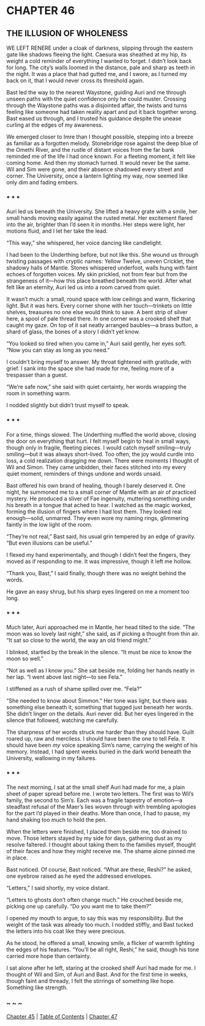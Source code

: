 # CHAPTER 46

## THE ILLUSION OF WHOLENESS  

WE LEFT RENERE under a cloak of darkness, slipping through the eastern gate like shadows fleeing the light. Caesura was sheathed at my hip, its weight a cold reminder of everything I wanted to forget. I didn’t look back for long. The city’s walls loomed in the distance, pale and sharp as teeth in the night. It was a place that had gutted me, and I swore, as I turned my back on it, that I would never cross its threshold again.  

Bast led the way to the nearest Waystone, guiding Auri and me through unseen paths with the quiet confidence only he could muster. Crossing through the Waystone paths was a disjointed affair, the twists and turns feeling like someone had taken reality apart and put it back together wrong. Bast eased us through, and I trusted his guidance despite the unease curling at the edges of my awareness.  

We emerged closer to Imre than I thought possible, stepping into a breeze as familiar as a forgotten melody. Stonebridge rose against the deep blue of the Omethi River, and the rustle of distant voices from the far bank reminded me of the life I had once known. For a fleeting moment, it felt like coming home. And then my stomach turned. It would never be the same. Wil and Sim were gone, and their absence shadowed every street and corner. The University, once a lantern lighting my way, now seemed like only dim and fading embers.  

### * * *  

Auri led us beneath the University. She lifted a heavy grate with a smile, her small hands moving easily against the rusted metal. Her excitement flared into the air, brighter than I’d seen it in months. Her steps were light, her motions fluid, and I let her take the lead.  

“This way,” she whispered, her voice dancing like candlelight.  

I had been to the Underthing before, but not like this. She wound us through twisting passages with cryptic names: Yellow Twelve, uneven Cricklet, the shadowy halls of Mantle. Stones whispered underfoot, walls hung with faint echoes of forgotten voices. My skin prickled, not from fear but from the strangeness of it—how this place breathed beneath the world. After what felt like an eternity, Auri led us into a room carved from quiet.  

It wasn’t much: a small, round space with low ceilings and warm, flickering light. But it was hers. Every corner shone with her touch—trinkets on little shelves, treasures no one else would think to save. A bent strip of silver here, a spool of pale thread there. In one corner was a crooked shelf that caught my gaze. On top of it sat neatly arranged baubles—a brass button, a shard of glass, the bones of a story I didn’t yet know.  

“You looked so tired when you came in,” Auri said gently, her eyes soft. “Now you can stay as long as you need.”  

I couldn’t bring myself to answer. My throat tightened with gratitude, with grief. I sank into the space she had made for me, feeling more of a trespasser than a guest.  

“We’re safe now,” she said with quiet certainty, her words wrapping the room in something warm.  

I nodded slightly but didn’t trust myself to speak.  

### * * *  

For a time, things slowed. The Underthing muffled the world above, closing the door on everything that hurt. I felt myself begin to heal in small ways, though only in fragile, fleeting pieces. I would catch myself smiling—truly smiling—but it was always short-lived. Too often, the joy would curdle into loss, a cold realization dragging me down. There were moments I thought of Wil and Simon. They came unbidden, their faces stitched into my every quiet moment, reminders of things undone and words unsaid.  

Bast offered his own brand of healing, though I barely deserved it. One night, he summoned me to a small corner of Mantle with an air of practiced mystery. He produced a sliver of Fae ingenuity, muttering something under his breath in a tongue that ached to hear. I watched as the magic worked, forming the illusion of fingers where I had lost them. They looked real enough—solid, unmarred. They even wore my naming rings, glimmering faintly in the low light of the room.  

“They’re not real,” Bast said, his usual grin tempered by an edge of gravity. “But even illusions can be useful.”  

I flexed my hand experimentally, and though I didn’t feel the fingers, they moved as if responding to me. It was impressive, though it left me hollow.  

“Thank you, Bast,” I said finally, though there was no weight behind the words.  

He gave an easy shrug, but his sharp eyes lingered on me a moment too long.  

### * * *  

Much later, Auri approached me in Mantle, her head tilted to the side. “The moon was so lovely last night,” she said, as if picking a thought from thin air. “It sat so close to the world, the way an old friend might.”  

I blinked, startled by the break in the silence. “It must be nice to know the moon so well.”  

“Not as well as I know you.” She sat beside me, folding her hands neatly in her lap. “I went above last night—to see Fela.”  

I stiffened as a rush of shame spilled over me. “Fela?”  

“She needed to know about Simmon.” Her tone was light, but there was something else beneath it, something that tugged just beneath her words. She didn’t linger on the details. Auri never did. But her eyes lingered in the silence that followed, watching me carefully.  

The sharpness of her words struck me harder than they should have. Guilt roared up, raw and merciless. I should have been the one to tell Fela. It should have been *my* voice speaking Sim’s name, carrying the weight of his memory. Instead, I had spent weeks buried in the dark world beneath the University, wallowing in my failures.  

### * * *  

The next morning, I sat at the small shelf Auri had made for me, a plain sheet of paper spread before me. I wrote two letters. The first was to Wil’s family, the second to Sim’s. Each was a fragile tapestry of emotion—a steadfast refusal of the Maer’s lies woven through with trembling apologies for the part I’d played in their deaths. More than once, I had to pause, my hand shaking too much to hold the pen.  

When the letters were finished, I placed them beside me, too drained to move. Those letters stayed by my side for days, gathering dust as my resolve faltered. I thought about taking them to the families myself, thought of their faces and how they might receive me. The shame alone pinned me in place.  

Bast noticed. Of course, Bast noticed. “What are these, Reshi?” he asked, one eyebrow raised as he eyed the addressed envelopes.  

“Letters,” I said shortly, my voice distant.  

“Letters to ghosts don’t often change much.” He crouched beside me, picking one up carefully. “Do you want me to take them?”  

I opened my mouth to argue, to say this was my responsibility. But the weight of the task was already too much. I nodded stiffly, and Bast tucked the letters into his coat like they were precious.  

As he stood, he offered a small, knowing smile, a flicker of warmth lighting the edges of his features. “You’ll be all right, Reshi,” he said, though his tone carried more hope than certainty.  

I sat alone after he left, staring at the crooked shelf Auri had made for me. I thought of Wil and Sim, of Auri and Bast. And for the first time in weeks, though faint and thready, I felt the stirrings of something like hope. Something like strength.  

### ~ ~ ~

[Chapter 45](CHAPTER_45.md) | [Table of Contents](Table_of_Contents.md) | [Chapter 47](CHAPTER_47.md)
